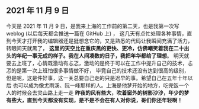 ## 2021 年 11 月 9 日

今天是 2021 年 11 月 9 日，是我来上海的工作前的第二天，也是我第一次写 weblog (以后每天都会推送一篇在 GitHub 上) ，
这几天有点忙处理各种事情，直到今天才打开我的编辑器还是挺想念它的，又是熟悉的代码让我瞬间充满了活力，转眼间天就黑了，
**这里的天空比在重庆黑的更快、更冷，仿佛嘲笑着我在二十出头的年纪一事无成的样子。我在人间凑数的日子，我把年华都给了理想**。
明天就要去上班了，心情既激动有忐忑，激动的是终于可以在工作中提升自己的技术，忐忑的是第一次上班怕很多事情做不好，
毕竟自己的技术还没有达到很高的级别，但是呢，这是件好事，这一关总要自己走的只是迟早的事。希望自己在五年十年以后
也可以成为像尤雨溪、阮一峰那样的人。上海是他梦开始的地方，吃完饭一个人的时候会去灵山路上走一走
**昨夜的风有些大，吹着窗外的树影沙沙，年少的梦有些大，直到今天都没有实现，是不是不会在有人对你说，哥们你还年轻啊！**
